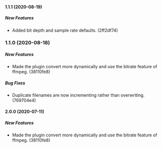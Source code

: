 #### 1.1.1 (2020-08-19)

##### New Features

*  Added bit depth and sample rate defaults. (2ff2df74)

### 1.1.0 (2020-08-18)

##### New Features

*  Made the plugin convert more dynamically and use the bitrate feature of ffmpeg. (38110fe8)

##### Bug Fixes

*  Duplicate filenames are now incrementing rather than overwriting. (769704e4)

#### 2.0.0 (2020-07-11)

##### New Features

*  Made the plugin convert more dynamically and use the bitrate feature of ffmpeg. (38110fe8)

